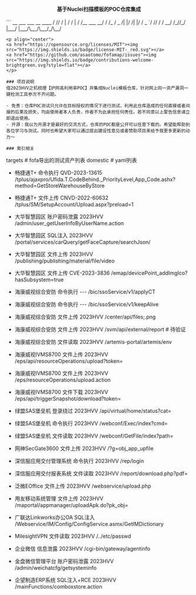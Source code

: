 <h4 align="center">基于Nuclei扫描模板的POC仓库集成</h4>
```
   __ ___   ___   __          ____ 
  / // / | / / | / /__ ___ __/ / /_
 / _  /| |/ /| |/ / _ `/ // / / __/
/_//_/ |___/ |___/\_,_/\_,_/_/\__/ 
                                   
```
<p align="center">
<a href="https://opensource.org/licenses/MIT"><img src="https://img.shields.io/badge/license-MIT-_red.svg"></a>
<a href="https://github.com/asaotomo/fofamap/issues"><img src="https://img.shields.io/badge/contributions-welcome-brightgreen.svg?style=flat"></a>
</p>

### 项目说明
借2023HVV之机梳理【护网高利用率POC】并集成Nuclei模板仓库，针对网上同一资产漏洞一键检测工具参次不齐问题。

- 免责：仓库POC测试只允许在目标授权的情况下进行测试，利用此仓库造成的任何直接或者间接的后果及损失，均由使用者本人负责，作者不为此承担任何责任。若不同意以上警告信息请立即退出使用。
- 开源：我以为开源才是最好的交流方式，仓库的POC都是公开可以任意下载的。希望能帮助到各位学习与测试。同时也希望大家可以通过提出建设性意见或者赞助项目来给予我更多更新的动力～

### 索引相关
```
targets    # fofa导出的测试资产列表
domestic   # yaml列表
- 畅捷通T+ 命令执行 QVD-2023-13615 /tplus/ajaxpro/Ufida.T.CodeBehind._PriorityLevel,App_Code.ashx?method=GetStoreWarehouseByStore
- 畅捷通T+ 文件上传 CNVD-2022-60632 /tplus/SM/SetupAccount/Upload.aspx?preload=1

- 大华智慧园区 账户密码泄露 2023HVV /admin/user_getUserInfoByUserName.action
- 大华智慧园区 SQL注入 2023HVV /portal/services/carQuery/getFaceCapture/searchJson/
- 大华智慧园区 文件上传 2023HVV /publishing/publishing/material/file/video
- 大华智慧园区 文件上传 CVE-2023-3836 /emap/devicePoint_addImgIco?hasSubsystem=true

- 海康威视综合安防 命令执行 --- /bic/ssoService/v1/applyCT
- 海康威视综合安防 命令执行 --- /bic/ssoService/v1/keepAlive
- 海康威视综合安防 文件上传 2023HVV /center/api/files;.png
- 海康威视综合安防 文件上传 2023HVV /svm/api/external/report  # 待验证
- 海康威视综合安防 文件读取 2023HVV /artemis-portal/artemis/env
- 海康威视IVMS8700 文件上传 2023HVV /eps/api/resourceOperations/upload?token=
- 海康威视IVMS8700 文件上传 2023HVV /eps/resourceOperations/upload.action
- 海康威视IVMS8700 文件下载 2023HVV /eps/api/triggerSnapshot/download?token=

- 绿盟SAS堡垒机 登录绕过 2023HVV /api/virtual/home/status?cat=
- 绿盟SAS堡垒机 命令执行 2023HVV /webconf/Exec/index?cmd=
- 绿盟SAS堡垒机 文件读取 2023HVV /webconf/GetFile/index?path=

- 网神SecGate3600 文件上传 2023HVV /?g=obj_app_upfile

- 深信服应用交付管理系统 命令执行 2023HVV /rep/login
- 深信服应用交付报表系统 文件读取 2023HVV /report/download.php?pdf=

- 泛微EOffice 文件上传 2023HVV /webservice/upload.php

- 用友移动系统管理 文件上传 2023HVV /maportal/appmanager/uploadApk.do?pk_obj=

- 广联达Linkworks办公OA SQL注入 /Webservice/IM/Config/ConfigService.asmx/GetIMDictionary
- MilesightVPN 文件读取 2023HVV /../etc/passwd
- 企业微信 信息泄露 2023HVV /cgi-bin/gateway/agentinfo
- 金盘微信管理平台 账户密码泄露 2023HVV /admin/weichatcfg/getsysteminfo
- 企望制造ERP系统 SQL注入+RCE 2023HVV  /mainFunctions/comboxstore.action
```
